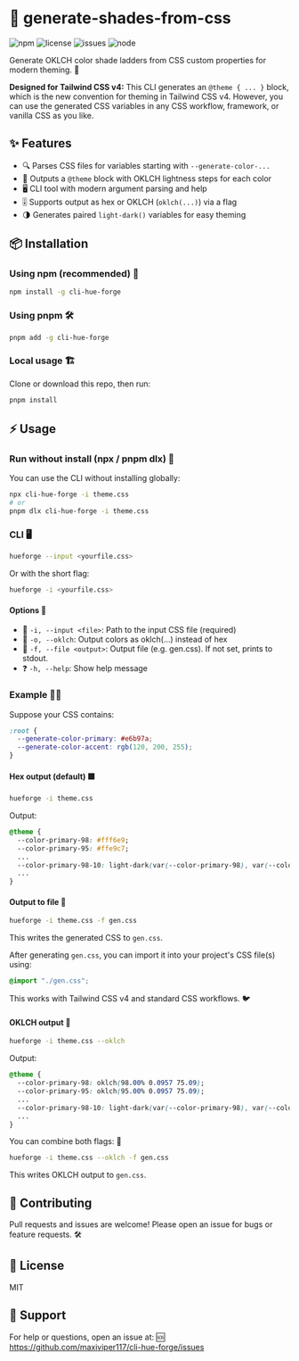 
# 🎨 generate-shades-from-css

![npm](https://img.shields.io/npm/v/cli-hue-forge?style=flat-square)
![license](https://img.shields.io/github/license/maxiviper117/cli-hue-forge?style=flat-square)
![issues](https://img.shields.io/github/issues/maxiviper117/cli-hue-forge?style=flat-square)
![node](https://img.shields.io/node/v/cli-hue-forge?style=flat-square)


Generate OKLCH color shade ladders from CSS custom properties for modern theming. 🌈

**Designed for Tailwind CSS v4:**
This CLI generates an `@theme { ... }` block, which is the new convention for theming in Tailwind CSS v4. However, you can use the generated CSS variables in any CSS workflow, framework, or vanilla CSS as you like.

## ✨ Features
- 🔍 Parses CSS files for variables starting with `--generate-color-...`
- 🧩 Outputs a `@theme` block with OKLCH lightness steps for each color
- 🖥️ CLI tool with modern argument parsing and help
- 🎚️ Supports output as hex or OKLCH (`oklch(...)`) via a flag
- 🌗 Generates paired `light-dark()` variables for easy theming

## 📦 Installation

### Using npm (recommended) 🚀
```sh
npm install -g cli-hue-forge
```

### Using pnpm 🛠️
```sh
pnpm add -g cli-hue-forge
```

### Local usage 🏗️
Clone or download this repo, then run:
```sh
pnpm install
```

## ⚡ Usage

### Run without install (npx / pnpm dlx) 🚀
You can use the CLI without installing globally:

```sh
npx cli-hue-forge -i theme.css
# or
pnpm dlx cli-hue-forge -i theme.css
```


### CLI 🖥️
```sh
hueforge --input <yourfile.css>
```
Or with the short flag:
```sh
hueforge -i <yourfile.css>
```


#### Options 📝
- 📂 `-i, --input <file>`: Path to the input CSS file (required)
- 🧪 `-o, --oklch`: Output colors as oklch(...) instead of hex
- 📄 `-f, --file <output>`: Output file (e.g. gen.css). If not set, prints to stdout.
- ❓ `-h, --help`: Show help message

### Example 🧑‍💻
Suppose your CSS contains:
```css
:root {
  --generate-color-primary: #e6b97a;
  --generate-color-accent: rgb(120, 200, 255);
}
```



#### Hex output (default) 🟪
```sh
hueforge -i theme.css
```
Output:
```css
@theme {
  --color-primary-98: #fff6e9;
  --color-primary-95: #ffe9c7;
  ...
  --color-primary-98-10: light-dark(var(--color-primary-98), var(--color-primary-10));
  ...
}
```



#### Output to file 💾
```sh
hueforge -i theme.css -f gen.css
```
This writes the generated CSS to `gen.css`.

After generating `gen.css`, you can import it into your project's CSS file(s) using:
```css
@import "./gen.css";
```
This works with Tailwind CSS v4 and standard CSS workflows. 🐦



#### OKLCH output 🌈
```sh
hueforge -i theme.css --oklch
```
Output:
```css
@theme {
  --color-primary-98: oklch(98.00% 0.0957 75.09);
  --color-primary-95: oklch(95.00% 0.0957 75.09);
  ...
  --color-primary-98-10: light-dark(var(--color-primary-98), var(--color-primary-10));
  ...
}
```


You can combine both flags: 🧃
```sh
hueforge -i theme.css --oklch -f gen.css
```
This writes OKLCH output to `gen.css`.

## 🤝 Contributing
Pull requests and issues are welcome! Please open an issue for bugs or feature requests. 🛠️

## 📄 License
MIT

## 💬 Support
For help or questions, open an issue at: 🆘
https://github.com/maxiviper117/cli-hue-forge/issues
